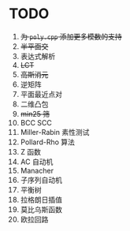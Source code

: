# TODO

1. ~~为 `poly.cpp` 添加更多模数的支持~~
1. ~~半平面交~~
1. 表达式解析
1. ~~LCT~~
1. ~~高斯消元~~
1. 逆矩阵
1. 平面最近点对
1. 二维凸包
1. ~~min25 筛~~
1. BCC SCC
1. Miller-Rabin 素性测试
1. Pollard-Rho 算法
1. Z 函数
1. AC 自动机
1. Manacher
1. 子序列自动机
1. 平衡树
1. 拉格朗日插值
1. 莫比乌斯函数
1. 欧拉回路
